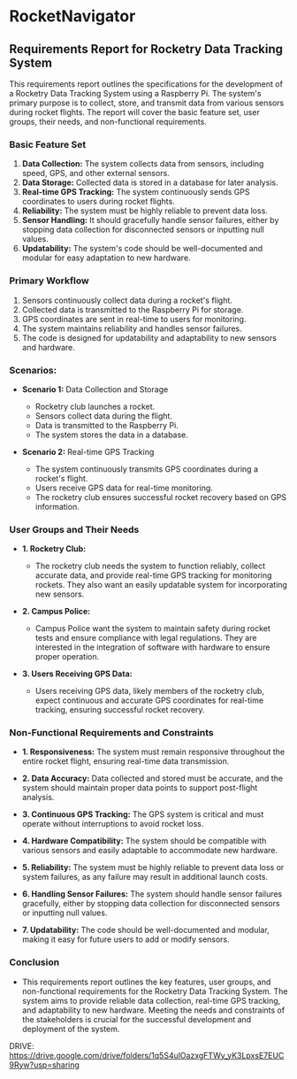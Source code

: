 ﻿# RocketNavigator

## Requirements Report for Rocketry Data Tracking System 
 
This requirements report outlines the specifications for the development of a Rocketry Data Tracking System using a Raspberry Pi. The system's primary purpose is to collect, store, and transmit data from various sensors during rocket flights. The report will cover the basic feature set, user groups, their needs, and non-functional requirements. 

  
### Basic Feature Set

1. **Data Collection:** The system collects data from sensors, including speed, GPS, and other external sensors.
2. **Data Storage:** Collected data is stored in a database for later analysis.
3. **Real-time GPS Tracking:** The system continuously sends GPS coordinates to users during rocket flights.
4. **Reliability:** The system must be highly reliable to prevent data loss.
5. **Sensor Handling:** It should gracefully handle sensor failures, either by stopping data collection for disconnected sensors or inputting null values.
6. **Updatability:** The system's code should be well-documented and modular for easy adaptation to new hardware.


### Primary Workflow

1. Sensors continuously collect data during a rocket's flight.
2. Collected data is transmitted to the Raspberry Pi for storage.
3. GPS coordinates are sent in real-time to users for monitoring.
4. The system maintains reliability and handles sensor failures.
5. The code is designed for updatability and adaptability to new sensors and hardware.
 

### Scenarios:

- **Scenario 1:** Data Collection and Storage 
    - Rocketry club launches a rocket. 
    - Sensors collect data during the flight. 
    - Data is transmitted to the Raspberry Pi. 
    - The system stores the data in a database. 
  
- **Scenario 2:** Real-time GPS Tracking 
    - The system continuously transmits GPS coordinates during a rocket's flight. 
    - Users receive GPS data for real-time monitoring. 
    - The rocketry club ensures successful rocket recovery based on GPS information. 
  

### User Groups and Their Needs 

- **1. Rocketry Club:** 
    - The rocketry club needs the system to function reliably, collect accurate data, and provide real-time GPS tracking for monitoring rockets. They also want an easily updatable system for incorporating new sensors. 
  
- **2. Campus Police:** 
    - Campus Police want the system to maintain safety during rocket tests and ensure compliance with legal regulations. They are interested in the integration of software with hardware to ensure proper operation. 
  
- **3. Users Receiving GPS Data:** 
    - Users receiving GPS data, likely members of the rocketry club, expect continuous and accurate GPS coordinates for real-time tracking, ensuring successful rocket recovery. 
  

### Non-Functional Requirements and Constraints 
  
- **1. Responsiveness:**
    The system must remain responsive throughout the entire rocket flight, ensuring real-time data transmission.

- **2. Data Accuracy:**
    Data collected and stored must be accurate, and the system should maintain proper data points to support post-flight analysis.

- **3. Continuous GPS Tracking:**
    The GPS system is critical and must operate without interruptions to avoid rocket loss.

- **4. Hardware Compatibility:**
    The system should be compatible with various sensors and easily adaptable to accommodate new hardware.

- **5. Reliability:**
    The system must be highly reliable to prevent data loss or system failures, as any failure may result in additional launch costs.

- **6. Handling Sensor Failures:**
    The system should handle sensor failures gracefully, either by stopping data collection for disconnected sensors or inputting null values.

- **7. Updatability:**
    The code should be well-documented and modular, making it easy for future users to add or modify sensors.


### Conclusion 
- This requirements report outlines the key features, user groups, and non-functional requirements for the Rocketry Data Tracking System. The system aims to provide reliable data collection, real-time GPS tracking, and adaptability to new hardware. Meeting the needs and constraints of the stakeholders is crucial for the successful development and deployment of the system. 

DRIVE: https://drive.google.com/drive/folders/1q5S4ulOazxgFTWy_yK3LpxsE7EUC9Ryw?usp=sharing

